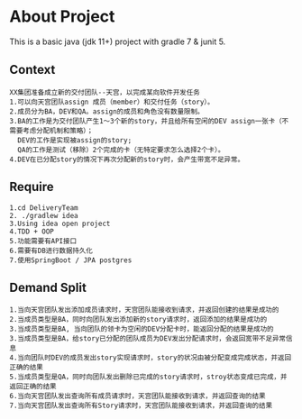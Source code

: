 # About Project
This is a basic java (jdk 11+) project with gradle 7 & junit 5.
## Context
    XX集团准备成立新的交付团队--天宫，以完成某向软件开发任务
    1.可以向天宫团队assign 成员（member）和交付任务（story）。
    2.成员分为BA，DEV和QA。assign的成员和角色没有数量限制。
    3.BA的工作是为交付团队产生1～3个新的story，并且给所有空闲的DEV assign一张卡（不需要考虑分配机制和策略）；  
      DEV的工作是实现被assign的story;   
      QA的工作是测试（移除）2个完成的卡（无特定要求怎么选择2个卡）。  
    4.DEV在已分配story的情况下再次分配新的story时，会产生带宽不足异常。
##  Require
    1.cd DeliveryTeam
    2. ./gradlew idea
    3.Using idea open project
    4.TDD + OOP
    5.功能需要有API接口
    6.需要有DB进行数据持久化
    7.使用SpringBoot / JPA postgres
##  Demand Split  
    1.当向天宫团队发出添加成员请求时，天宫团队能接收到请求，并返回创建的结果是成功的
    2.当成员类型是BA，同时向团队发出添加新的story请求时，返回添加的结果是成功的
    3.当成员类型是BA, 当向团队的领卡为空闲的DEV分配卡时，能返回分配的结果是成功的
    3.当成员类型是BA，给story已分配的团队成员为DEV发出分配请求时，会返回宽带不足异常信息
    4.当向团队时DEV的成员发出story实现请求时，story的状况由被分配变成完成状态，并返回正确的结果
    5.当成员类型是QA，同时向团队发出删除已完成的story请求时，stroy状态变成已完成，并返回正确的结果
    6.当向天宫团队发出查询所有成员请求时，天宫团队能接收到请求，并返回查询的结果
    7.当向天宫团队发出查询所有Story请求时，天宫团队能接收到请求，并返回查询的结果
    
    
 